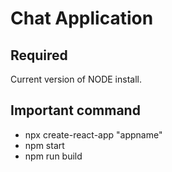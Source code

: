 # Chat Application

<h2>Required</h2>

Current version of NODE install.


<h2>Important command</h2>
<ul>
  <li>npx create-react-app "appname"</li>
  <li>npm start</li>
  <li>npm run build</li>
</ul>
